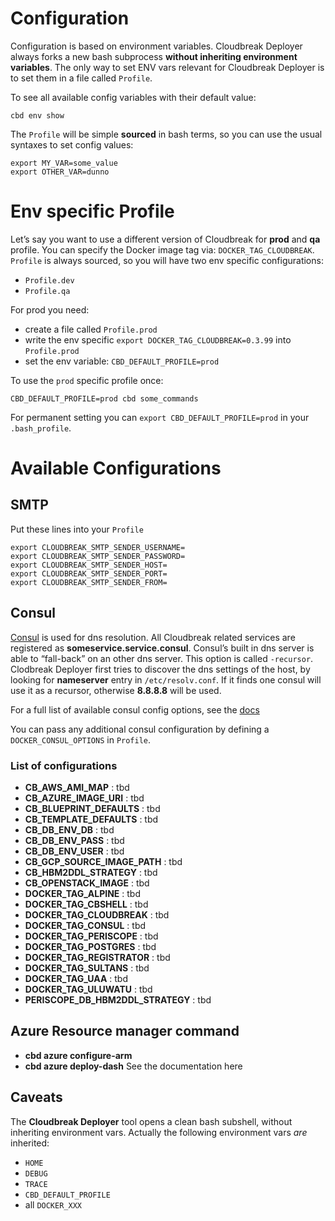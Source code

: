 # Configuration

Configuration is based on environment variables. Cloudbreak Deployer always forks a new bash subprocess **without
inheriting environment variables**. The only way to set ENV vars relevant for Cloudbreak Deployer is to set them
in a file called `Profile`.

To see all available config variables with their default value:

```
cbd env show
```

The `Profile` will be simple **sourced** in bash terms, so you can use the usual syntaxes to set config values:

```
export MY_VAR=some_value
export OTHER_VAR=dunno
```

# Env specific Profile

Let’s say you want to use a different version of Cloudbreak for **prod** and **qa** profile.
You can specify the Docker image tag via: `DOCKER_TAG_CLOUDBREAK`.
`Profile` is always sourced, so you will have two env specific configurations:
- `Profile.dev`
- `Profile.qa`

For prod you need:

- create a file called `Profile.prod`
- write the env specific `export DOCKER_TAG_CLOUDBREAK=0.3.99` into `Profile.prod`
- set the env variable: `CBD_DEFAULT_PROFILE=prod`

To use the `prod` specific profile once:
```
CBD_DEFAULT_PROFILE=prod cbd some_commands
```

For permanent setting you can `export CBD_DEFAULT_PROFILE=prod` in your `.bash_profile`.

# Available Configurations

## SMTP

Put these lines into your `Profile`
```
export CLOUDBREAK_SMTP_SENDER_USERNAME=
export CLOUDBREAK_SMTP_SENDER_PASSWORD=
export CLOUDBREAK_SMTP_SENDER_HOST=
export CLOUDBREAK_SMTP_SENDER_PORT=
export CLOUDBREAK_SMTP_SENDER_FROM=
```

## Consul

[Consul](http://consul.io) is used for dns resolution. All Cloudbreak related services are registered as
**someservice.service.consul**. Consul’s built in dns server is able to “fall-back” on an other dns server.
This option is called `-recursor`. Clodbreak Deployer first tries to discover the dns settings of the host,
by looking for **nameserver** entry in `/etc/resolv.conf`. If it finds one consul will use it as a recursor,
otherwise **8.8.8.8** will be used.

For a full list of available consul config options, see the [docs](https://consul.io/docs/agent/options.html)

You can pass any additional consul configuration by defining a `DOCKER_CONSUL_OPTIONS` in `Profile`.

### List of configurations

- **CB_AWS_AMI_MAP** : tbd
- **CB_AZURE_IMAGE_URI** : tbd
- **CB_BLUEPRINT_DEFAULTS** : tbd
- **CB_TEMPLATE_DEFAULTS** : tbd
- **CB_DB_ENV_DB** : tbd
- **CB_DB_ENV_PASS** : tbd
- **CB_DB_ENV_USER** : tbd
- **CB_GCP_SOURCE_IMAGE_PATH** : tbd
- **CB_HBM2DDL_STRATEGY** : tbd
- **CB_OPENSTACK_IMAGE** : tbd
- **DOCKER_TAG_ALPINE** : tbd
- **DOCKER_TAG_CBSHELL** : tbd
- **DOCKER_TAG_CLOUDBREAK** : tbd
- **DOCKER_TAG_CONSUL** : tbd
- **DOCKER_TAG_PERISCOPE** : tbd
- **DOCKER_TAG_POSTGRES** : tbd
- **DOCKER_TAG_REGISTRATOR** : tbd
- **DOCKER_TAG_SULTANS** : tbd
- **DOCKER_TAG_UAA** : tbd
- **DOCKER_TAG_ULUWATU** : tbd
- **PERISCOPE_DB_HBM2DDL_STRATEGY** : tbd

## Azure Resource manager command
- **cbd azure configure-arm**
- **cbd azure deploy-dash**
See the documentation here

## Caveats

The **Cloudbreak Deployer** tool opens a clean bash subshell, without inheriting environment vars.
Actually the following environment vars _are_ inherited:

- `HOME`
- `DEBUG`
- `TRACE`
- `CBD_DEFAULT_PROFILE`
- all `DOCKER_XXX`

